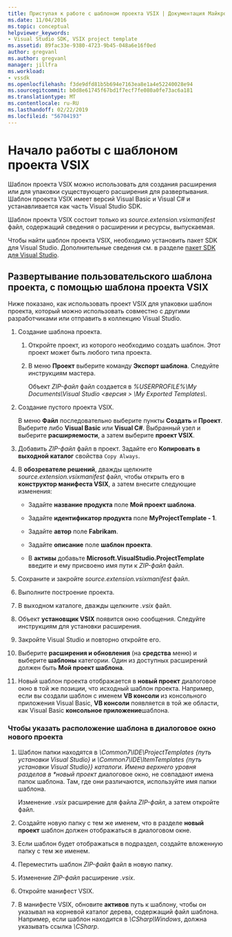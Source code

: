 ```yaml
---
title: Приступая к работе с шаблоном проекта VSIX | Документация Майкрософт
ms.date: 11/04/2016
ms.topic: conceptual
helpviewer_keywords:
- Visual Studio SDK, VSIX project template
ms.assetid: 89fac33e-9380-4723-9b45-048a6e16f0ed
author: gregvanl
ms.author: gregvanl
manager: jillfra
ms.workload:
- vssdk
ms.openlocfilehash: f3de9dfd81b5b694e7163ea8e1a4e52240028e94
ms.sourcegitcommit: b0d8e61745f67bd1f7ecf7fe080a0fe73ac6a181
ms.translationtype: MT
ms.contentlocale: ru-RU
ms.lasthandoff: 02/22/2019
ms.locfileid: "56704193"
---
```

# <a name="get-started-with-the-vsix-project-template"></a>Начало работы с шаблоном проекта VSIX
Шаблон проекта VSIX можно использовать для создания расширения или для упаковки существующего расширения для развертывания. Шаблон проекта VSIX имеет версий Visual Basic и Visual C# и устанавливается как часть Visual Studio SDK.

 Шаблон проекта VSIX состоит только из *source.extension.vsixmanifest* файл, содержащий сведения о расширении и ресурсы, выпускаемая.

 Чтобы найти шаблон проекта VSIX, необходимо установить пакет SDK для Visual Studio. Дополнительные сведения см. в разделе [пакет SDK для Visual Studio](../extensibility/visual-studio-sdk.md).

## <a name="deploy-a-custom-project-template-using-the-vsix-project-template"></a>Развертывание пользовательского шаблона проекта, с помощью шаблона проекта VSIX
 Ниже показано, как использовать проект VSIX для упаковки шаблон проекта, который можно использовать совместно с другими разработчиками или отправить в коллекцию Visual Studio.

1.  Создание шаблона проекта.

    1.  Откройте проект, из которого необходимо создать шаблон. Этот проект может быть любого типа проекта.

    2.  В меню **Проект** выберите команду **Экспорт шаблона**. Следуйте инструкциям мастера.

         Объект *ZIP-файл* файл создается в *%USERPROFILE%\My Documents\Visual Studio \<версия > \My Exported Templates\\*.

2.  Создание пустого проекта VSIX.

     В меню **Файл** последовательно выберите пункты **Создать** и **Проект**. Выберите либо **Visual Basic** или **Visual C#**. Выбранный узел и выберите **расширяемости**, а затем выберите **проект VSIX**.

3.  Добавить *ZIP-файл* файл в проект. Задайте его **Копировать в выходной каталог** свойства `Copy Always`.

4.  В **обозревателе решений**, дважды щелкните *source.extension.vsixmanifest* файл, чтобы открыть его в **конструктор манифеста VSIX**, а затем внесите следующие изменения:

    -   Задайте **название продукта** поле **Мой проект шаблона**.

    -   Задайте **идентификатор продукта** поле **MyProjectTemplate - 1**.

    -   Задайте **автор** поле **Fabrikam**.

    -   Задайте **описание** поле **шаблон проекта**.

    -   В **активы** добавьте **Microsoft.VisualStudio.ProjectTemplate** введите и ему присвоено имя пути к *ZIP-файл* файл.

5.  Сохраните и закройте *source.extension.vsixmanifest* файл.

6.  Выполните построение проекта.

7.  В выходном каталоге, дважды щелкните *.vsix* файл.

8.  Объект **установщик VSIX** появится окно сообщения. Следуйте инструкциям для установки расширения.

9. Закройте Visual Studio и повторно откройте его.

10. Выберите **расширения и обновления** (на **средства** меню) и выберите **шаблоны** категории. Один из доступных расширений должен быть **Мой проект шаблона**.

11. Новый шаблон проекта отображается в **новый проект** диалоговое окно в той же позиции, что исходный шаблон проекта. Например, если вы создали шаблон с именем **VB консоли** из консольного приложения Visual Basic, **VB консоли** появляется в той же области, как Visual Basic **консольное приложение**шаблона.

### <a name="to-specify-the-location-of-the-template-in-the-new-project-dialog-box"></a>Чтобы указать расположение шаблона в диалоговое окно нового проекта

1. Шаблон папки находятся в *\Common7\IDE\ProjectTemplates {путь установки Visual Studio}* и <em>\Common7\IDE\ItemTemplates {путь установки Visual Studio}} каталоги. Имена верхнего уровня разделов в **новый проект</em>*  диалоговое окно, не совпадают имена папок шаблона. Там, где они различаются, используйте имя папки шаблона.

    Изменение *.vsix* расширение для файла *ZIP-файл*, а затем откройте файл.

2. Создайте новую папку с тем же именем, что в разделе **новый проект** шаблон должен отображаться в диалоговом окне.

3. Если шаблон будет отображаться в подраздел, создайте вложенную папку с тем же именем.

4. Переместить шаблон *ZIP-файл* файл в новую папку.

5. Изменение *ZIP-файл* расширение *.vsix*.

6. Откройте манифест VSIX.

7. В манифесте VSIX, обновите **активов** путь к шаблону, чтобы он указывал на корневой каталог дерева, содержащий файл шаблона. Например, если шаблон находится в *\CSharp\Windows*, должна указывать ссылка *\CSharp*.
